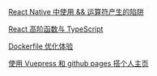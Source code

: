 
[React Native 中使用 && 运算符产生的陷阱](/posts/5/1.md)

[React 高阶函数与 TypeScript](/posts/4/1.md)

[Dockerfile 优化体验](/posts/2/2.md)

[使用 Vuepress 和 github pages 搭个人主页](/posts/1/1.md)